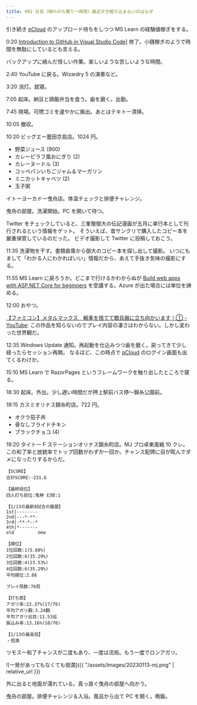 ```yaml
---
title: 992 日目（晴れのち曇り一時雨）最近夕方眠り込まないのはなぜ
---
```


引き続き [pCloud] のアップロード待ちをしつつ MS Learn の経験値稼ぎをする。

0:20 [Introduction to GitHub in Visual Studio Code](https://learn.microsoft.com/en-us/training/modules/introduction-to-github-visual-studio-code/)]
修了。小銭稼ぎのようで時間を無駄にしているとも言える。

バックアップに絡んだ怪しい作業。楽しいような苦しいような時間。

2:40 YouTube に戻る。Wizardry 5 の演奏など。

3:20 消灯。就寝。

7:05 起床。納豆と鶏飯弁当を食う。歯を磨く。出勤。

7:45 現場。可燃ゴミを速やかに搬出。あとはテキトー清掃。

10:05 撤収。

10:20 ビッグエー墨田京島店。1024 円。

* 野菜ジュース (900)
* カレーピラフ風おにぎり (2)
* カレーヌードル (3)
* コッペパンいちごジャム＆マーガリン
* ミニカットキャベツ (2)
* 玉子粥

イトーヨーカドー曳舟店。体温チェックと排便チャレンジ。

曳舟の部屋。洗濯開始。PC を開いて待つ。

Twitter をチェックしていると、三峯徹御大の伝記漫画が五月に単行本として刊行されるという情報をゲット。
そういえば、昔サンクリで購入したコピー本を厳重保管しているのだった。
ビデオ撮影して Twitter に投稿しておこう。

11:35 洗濯物を干す。書類倉庫から御大のコピー本を探し出して撮影。
いつにもまして「わかる人にわかればいい」情報だから、あえて手抜き気味の撮影にする。

11:55 MS Learn に戻ろうか。どこまで行けるかわからぬが
[Build web apps with ASP.NET Core for beginners](https://learn.microsoft.com/en-us/training/paths/aspnet-core-web-app/)
を受講する。Azure が出た場合には単位を諦める。

12:00 おやつ。

[【ファミコン】メタルマックス　戦車を捨てて敵兵器に立ち向かいます！① - YouTube](https://www.youtube.com/watch?v=oHisOLeb_1w):
この作品を知らないのでプレイ内容の凄さはわからない。しかし変わった世界観だ。

12:35 Windows Update 通知。再起動を仕込みつつ歯を磨く。戻ってきて少し経ったらセッション再開。
なるほど、この時点で [pCloud] のログイン画面も出てくるわけか。

15:10 MS Learn で RazorPages というフレームワークを触り出したところで寝る。

18:30 起床。外出。少し遅い時間だが押上駅前バス停～錦糸公園前。

19:15 カスミオリナス錦糸町店。722 円。

* オクラ茄子丼
* 骨なしフライドチキン
* ブラックチョコ (4)

19:20 タイトー F ステーションオリナス錦糸町店。MJ プロ卓東風戦 10 クレ。
この和了率と放銃率でトップ回数がわずか一回か。チャンス配牌に目が眩んでダメになったりするからだ。

```text
【SCORE】
合計SCORE:-231.6

【最終段位】
四人打ち段位:鬼神 幻球:1

【1/13の最新8試合の履歴】
1st|--------
2nd|---*-**-
3rd|-**-*--*
4th|*-------
old         new

【順位】
1位回数:1(5.88%)
2位回数:6(35.29%)
3位回数:4(23.53%)
4位回数:6(35.29%)
平均順位:2.88

プレイ局数:76局

【打ち筋】
アガリ率:22.37%(17/76)
平均アガリ翻:3.24翻
平均アガリ巡目:11.53巡
振込み率:13.16%(10/76)

【1/13の最高役】
・倍満
```

ツモスー和了チャンスが二度もあり、一度は流局。もう一度でロンアガリ。

![一発があってもなくても倍満]({{ "/assets/images/20230113-mj.png" | relative_url }})

外に出ると地面が濡れている。真っ直ぐ曳舟の部屋へ向かう。

曳舟の部屋。排便チャレンジ＆入浴。風呂から出て PC を開く。晩飯。

[pCloud]: https://www.pcloud.com/

